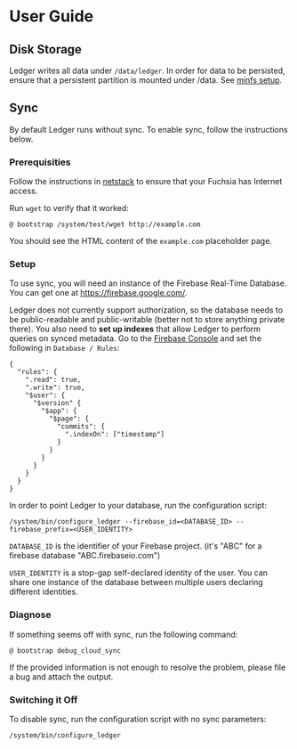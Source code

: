 # User Guide

## Disk Storage

Ledger writes all data under `/data/ledger`. In order for data to be persisted,
ensure that a persistent partition is mounted under /data. See [minfs
setup](https://fuchsia.googlesource.com/magenta/+/master/docs/minfs.md).

## Sync

By default Ledger runs without sync. To enable sync, follow the instructions
below.

### Prerequisities

Follow the instructions in
[netstack](https://fuchsia.googlesource.com/netstack/+/master/README.md) to
ensure that your Fuchsia has Internet access.

Run `wget` to verify that it worked:

```
@ bootstrap /system/test/wget http://example.com
```

You should see the HTML content of the `example.com` placeholder page.

### Setup

To use sync, you will need an instance of the Firebase Real-Time Database. You
can get one at https://firebase.google.com/.

Ledger does not currently support authorization, so the database needs to be
public-readable and public-writable (better not to store anything private
there). You also need to **set up indexes** that allow Ledger to perform queries
on synced metadata. Go to the [Firebase
Console](https://console.firebase.google.com/) and set the following in
`Database / Rules`:

```
{
  "rules": {
    ".read": true,
    ".write": true,
    "$user": {
      "$version" {
        "$app": {
          "$page": {
            "commits": {
              ".indexOn": ["timestamp"]
            }
          }
        }
      }
    }
  }
}
```

In order to point Ledger to your database, run the configuration script:

```
/system/bin/configure_ledger --firebase_id=<DATABASE_ID> --firebase_prefix=<USER_IDENTITY>
```

`DATABASE_ID` is the identifier of your Firebase project. (it's "ABC" for a
firebase database "ABC.firebaseio.com")

`USER_IDENTITY` is a stop-gap self-declared identity of the user. You can share
one instance of the database between multiple users declaring different
identities.

### Diagnose

If something seems off with sync, run the following command:

```
@ bootstrap debug_cloud_sync
```

If the provided information is not enough to resolve the problem, please file a
bug and attach the output.

### Switching it Off

To disable sync, run the configuration script with no sync parameters:

```
/system/bin/configure_ledger
```
